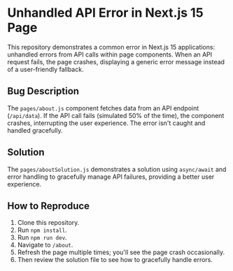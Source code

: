 # Unhandled API Error in Next.js 15 Page

This repository demonstrates a common error in Next.js 15 applications:  unhandled errors from API calls within page components. When an API request fails, the page crashes, displaying a generic error message instead of a user-friendly fallback.

## Bug Description
The `pages/about.js` component fetches data from an API endpoint (`/api/data`). If the API call fails (simulated 50% of the time), the component crashes, interrupting the user experience.  The error isn't caught and handled gracefully.

## Solution
The `pages/aboutSolution.js` demonstrates a solution using `async/await` and error handling to gracefully manage API failures, providing a better user experience.

## How to Reproduce
1. Clone this repository.
2. Run `npm install`.
3. Run `npm run dev`.
4. Navigate to `/about`.
5. Refresh the page multiple times; you'll see the page crash occasionally.
6. Then review the solution file to see how to gracefully handle errors.
